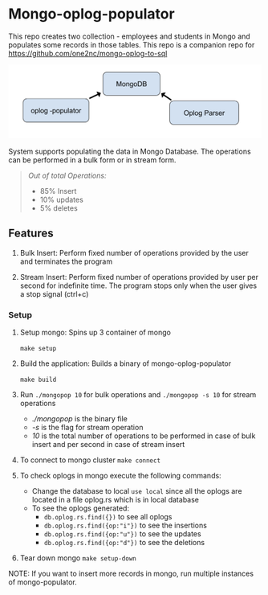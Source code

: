 # Mongo-oplog-populator

This repo creates two collection - employees and students in Mongo and populates some records in those tables.
This repo is a companion repo for https://github.com/one2nc/mongo-oplog-to-sql

![mongo-oplog-flow](assets/MongoDb-oplog-populator.png)

 System supports populating the data in Mongo Database. The operations can be performed in a bulk form or in stream form.

> *Out of total Operations:*
  > - 85% Insert
  > - 10% updates
  > - 5% deletes

## Features
1. Bulk Insert: Perform fixed number of operations provided by the user and terminates the program

2. Stream Insert: Perform fixed number of operations provided by user per second for indefinite time. The program stops only when the user gives a stop signal (ctrl+c) 

### Setup 
1. Setup mongo: Spins up 3 container of mongo
  
   `make setup`

2. Build the application: Builds a binary of mongo-oplog-populator
   
   `make build`

2.  Run `./mongopop 10` for bulk operations  and 
        `./mongopop -s 10` for stream operations
     *  *./mongopop* is the binary file
     *  *-s* is the flag for stream operation
     *  *10* is the total number of operations to be performed in case of bulk insert and per second in case of stream insert
    

3. To connect to mongo cluster `make connect`

4. To check oplogs in mongo execute the following commands:
    - Change the database to local `use local` since all the oplogs are located in a file oplog.rs which is in local database
    - To see the oplogs generated:
      *  `db.oplog.rs.find({})` to see all oplogs
      *  `db.oplog.rs.find({op:"i"})` to see the insertions
      *  `db.oplog.rs.find({op:"u"})` to see the updates
      *  `db.oplog.rs.find({op:"d"})` to see the deletions

6. Tear down mongo
    `make setup-down`


NOTE: If you want to insert more records in mongo, run multiple instances of mongo-populator.